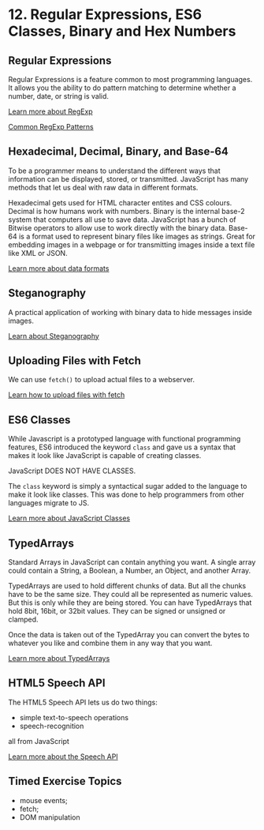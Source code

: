 # 12. Regular Expressions, ES6 Classes, Binary and Hex Numbers

## Regular Expressions

Regular Expressions is a feature common to most programming languages. It allows you the ability to do pattern matching to determine whether a number, date, or string is valid.

[Learn more about RegExp](./regexp.md)

[Common RegExp Patterns](./common-regexp.md)

## Hexadecimal, Decimal, Binary, and Base-64

To be a programmer means to understand the different ways that information can be displayed, stored, or transmitted. JavaScript has many methods that let us deal with raw data in different formats.

Hexadecimal gets used for HTML character entites and CSS colours. Decimal is how humans work with numbers. Binary is the internal base-2 system that computers all use to save data. JavaScript has a bunch of Bitwise operators to allow use to work directly with the binary data. Base-64 is a format used to represent binary files like images as strings. Great for embedding images in a webpage or for transmitting images inside a text file like XML or JSON.

[Learn more about data formats](./hex-bin-64.md)

## Steganography

A practical application of working with binary data to hide messages inside images.

[Learn about Steganography](./steganography.md)

## Uploading Files with Fetch

We can use `fetch()` to upload actual files to a webserver.

[Learn how to upload files with fetch](./upload-files-fetch.md)

## ES6 Classes

While Javascript is a prototyped language with functional programming features, ES6 introduced the keyword `class` and gave us a syntax that makes it look like JavaScript is capable of creating classes.

JavaScript DOES NOT HAVE CLASSES.

The `class` keyword is simply a syntactical sugar added to the language to make it look like classes. This was done to help programmers from other languages migrate to JS.

[Learn more about JavaScript Classes](./es6-classes.md)

## TypedArrays

Standard Arrays in JavaScript can contain anything you want. A single array could contain a String, a Boolean, a Number, an Object, and another Array.

TypedArrays are used to hold different chunks of data. But all the chunks have to be the same size. They could all be represented as numeric values. But this is only while they are being stored. You can have TypedArrays that hold 8bit, 16bit, or 32bit values. They can be signed or unsigned or clamped.

Once the data is taken out of the TypedArray you can convert the bytes to whatever you like and combine them in any way that you want.

[Learn more about TypedArrays](./typed-arrays.md)

## HTML5 Speech API

The HTML5 Speech API lets us do two things:

- simple text-to-speech operations
- speech-recognition

all from JavaScript

[Learn more about the Speech API](./speech.md)

## Timed Exercise Topics

- mouse events;
- fetch;
- DOM manipulation
